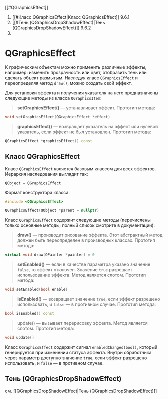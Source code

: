 
[[#QGraphicsEffect]]
1. [[#Класс QGraphicsEffect|Класс QGraphicsEffect]] 9.6.1
2. [[#Тень (QGraphicsDropShadowEffect)|Тень (QGraphicsDropShadowEffect)]] 9.6.2
3. 

# QGraphicsEffect

К графическим объектам можно применить различные эффекты, например: изменить прозрачность или цвет, отобразить тень или сделать объект размытым. Наследуя класс `QGraphicsEffect` и переопределяя метод `draw()`, можно создать свой эффект.

Для установки эффекта и получения указателя на него предназначены следующие методы из класса `QGraphicsItem`:

> **setGraphicsEffect()** — устанавливает эффект. Прототип метода:
```c++
void setGraphicsEffect(QGraphicsEffect *effect)
```

> **graphicsEffect()** — возвращает указатель на эффект или нулевой указатель, если эффект не был установлен. Прототип метода:
```c++
QGraphicsEffect *graphicsEffect() const
```

## Класс QGraphicsEffect

Класс `QGraphicsEffect` является базовым классом для всех эффектов. Иерархия наследования выглядит так:
```
QObject — QGraphicsEffect
```

Формат конструктора класса:
```c++
#include <QGraphicsEffect>

QGraphicsEffect(QObject *parent = nullptr)
```

Класс `QGraphicsEffect` содержит следующие методы (перечислены только основные методы; полный список смотрите в документации):

> **draw()** — производит рисование эффекта. Этот абстрактный метод должен быть переопределен в производных классах. Прототип метода:
```c++
virtual void draw(QPainter *painter) = 0
```

> **setEnabled()** — если в качестве параметра указано значение `false`, то эффект отключен. Значение `true` разрешает использование эффекта. Метод является слотом. Прототип метода:
```c++
void setEnabled(bool enable)
```

> **isEnabled()** — возвращает значение `true`, если эффект разрешено использовать, и `false` — в противном случае. Прототип метода:
```c++
bool isEnabled() const
```

> update() — вызывает перерисовку эффекта. Метод является слотом. Прототип метода:
```c++
void update()
```

Класс `QGraphicsEffect` содержит сигнал `enabledChanged(bool)`, который генерируется при изменении статуса эффекта. Внутри обработчика через параметр доступно значение `true`, если эффект разрешено использовать, и `false` — в противном случае.

## Тень (QGraphicsDropShadowEffect)

см. [[QGraphicsDropShadowEffect|Тень (QGraphicsDropShadowEffect)]]












